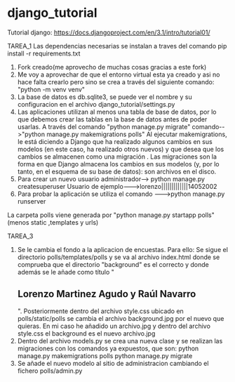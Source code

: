 # django_tutorial
Tutorial django: https://docs.djangoproject.com/en/3.1/intro/tutorial01/

TAREA_1
Las dependencias necesarias se instalan a traves del comando pip install -r requirements.txt
1. Fork creado(me aprovecho de muchas cosas gracias a este fork)
2. Me voy a aprovechar de que el entorno virtual esta ya creado y asi no hace falta crearlo pero sino se crea a través del siguiente comando: "python -m venv venv"
3. La base de datos es db.sqlite3, se puede ver el nombre y su configuracion en el archivo django_tutorial/settings.py
4. Las aplicaciones utilizan al menos una tabla de base de datos, por lo que debemos crear las tablas en la base de datos antes de poder usarlas. A través del comando "python manage.py migrate"
        comando-->"python manage.py makemigrations polls"
        Al ejecutar makemigrations, le está diciendo a Django que ha realizado algunos cambios en sus modelos (en este caso, ha realizado otros nuevos) y que desea que los cambios se almacenen como una migración .
        Las migraciones son la forma en que Django almacena los cambios en sus modelos (y, por lo tanto, en el esquema de su base de datos): son archivos en el disco.
5. Para crear un nuevo usuario administrador--> python manage.py createsuperuser
            Usuario de ejemplo--->lorenzo|||||||||||||14052002
6. Para probar la aplicación se utiliza el comando --->python manage.py runserver 

La carpeta polls viene generada por "python manage.py startapp polls"(menos static ,templates y urls)

TAREA_3
1. Se le cambia el fondo a la aplicacion de encuestas. Para ello:
        Se sigue el directorio polls/templates/polls y se va al archivo index.html donde se comprueba que el directorio "background"
        es el correcto y donde además se le añade como título "<h2>Lorenzo Martinez Agudo y Raúl Navarro</h2>". Posteriormente dentro del archivo style.css ubicado en polls/static/polls se cambia el archivo background.jpg por el nuevo que quieras. En mi caso he añadido un archivo.jpg y dentro del archivo style.css el background es el nuevo archivo.jpg
2. Dentro del archivo models.py se crea una nueva clase y se realizan las migraciones con los comandos ya expuestos, que son:
                        python manage.py makemigrations polls
                        python manage.py migrate
3. Se añade el nuevo modelo al sitio de administracion  cambiando el fichero polls/admin.py



